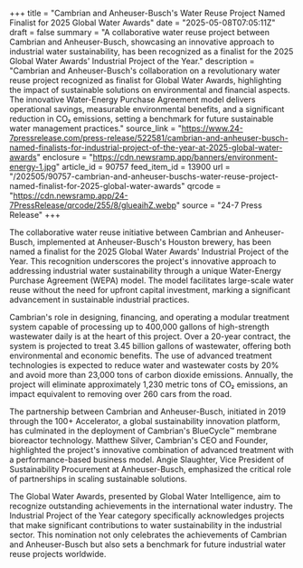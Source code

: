 +++
title = "Cambrian and Anheuser-Busch's Water Reuse Project Named Finalist for 2025 Global Water Awards"
date = "2025-05-08T07:05:11Z"
draft = false
summary = "A collaborative water reuse project between Cambrian and Anheuser-Busch, showcasing an innovative approach to industrial water sustainability, has been recognized as a finalist for the 2025 Global Water Awards' Industrial Project of the Year."
description = "Cambrian and Anheuser-Busch's collaboration on a revolutionary water reuse project recognized as finalist for Global Water Awards, highlighting the impact of sustainable solutions on environmental and financial aspects. The innovative Water-Energy Purchase Agreement model delivers operational savings, measurable environmental benefits, and a significant reduction in CO₂ emissions, setting a benchmark for future sustainable water management practices."
source_link = "https://www.24-7pressrelease.com/press-release/522581/cambrian-and-anheuser-busch-named-finalists-for-industrial-project-of-the-year-at-2025-global-water-awards"
enclosure = "https://cdn.newsramp.app/banners/environment-energy-1.jpg"
article_id = 90757
feed_item_id = 13900
url = "/202505/90757-cambrian-and-anheuser-buschs-water-reuse-project-named-finalist-for-2025-global-water-awards"
qrcode = "https://cdn.newsramp.app/24-7PressRelease/qrcode/255/8/glueaihZ.webp"
source = "24-7 Press Release"
+++

<p>The collaborative water reuse initiative between Cambrian and Anheuser-Busch, implemented at Anheuser-Busch's Houston brewery, has been named a finalist for the 2025 Global Water Awards' Industrial Project of the Year. This recognition underscores the project's innovative approach to addressing industrial water sustainability through a unique Water-Energy Purchase Agreement (WEPA) model. The model facilitates large-scale water reuse without the need for upfront capital investment, marking a significant advancement in sustainable industrial practices.</p><p>Cambrian's role in designing, financing, and operating a modular treatment system capable of processing up to 400,000 gallons of high-strength wastewater daily is at the heart of this project. Over a 20-year contract, the system is projected to treat 3.45 billion gallons of wastewater, offering both environmental and economic benefits. The use of advanced treatment technologies is expected to reduce water and wastewater costs by 20% and avoid more than 23,000 tons of carbon dioxide emissions. Annually, the project will eliminate approximately 1,230 metric tons of CO₂ emissions, an impact equivalent to removing over 260 cars from the road.</p><p>The partnership between Cambrian and Anheuser-Busch, initiated in 2019 through the 100+ Accelerator, a global sustainability innovation platform, has culminated in the deployment of Cambrian's BlueCycle™ membrane bioreactor technology. Matthew Silver, Cambrian's CEO and Founder, highlighted the project's innovative combination of advanced treatment with a performance-based business model. Angie Slaughter, Vice President of Sustainability Procurement at Anheuser-Busch, emphasized the critical role of partnerships in scaling sustainable solutions.</p><p>The Global Water Awards, presented by Global Water Intelligence, aim to recognize outstanding achievements in the international water industry. The Industrial Project of the Year category specifically acknowledges projects that make significant contributions to water sustainability in the industrial sector. This nomination not only celebrates the achievements of Cambrian and Anheuser-Busch but also sets a benchmark for future industrial water reuse projects worldwide.</p>